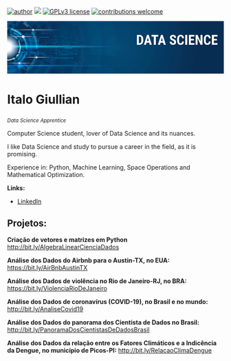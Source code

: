 [![author](https://img.shields.io/badge/author-italogiullian-red.svg)](https://www.linkedin.com/in/italo-giullian-30b30014b/) [![](https://img.shields.io/badge/python-3.7+-blue.svg)](https://www.python.org/downloads/release/python-365/) [![GPLv3 license](https://img.shields.io/badge/License-GPLv3-blue.svg)](http://perso.crans.org/besson/LICENSE.html) [![contributions welcome](https://img.shields.io/badge/contributions-welcome-brightgreen.svg?style=flat)](https://github.com/italoalbuq)

<p align="center">
  <img src="banner.png" >
</p>

# Italo Giullian
<sub>*Data Science Apprentice*</sub>

Computer Science student, lover of Data Science and its nuances.

I like Data Science and study to pursue a career in the field, as it is promising.

Experience in: Python, Machine Learning, Space Operations and Mathematical Optimization.

**Links:**
* [LinkedIn](https://www.linkedin.com/in/italogiullian)


## Projetos:

**Criação de vetores e matrizes em Python** http://bit.ly/AlgebraLinearCienciaDados

**Análise dos Dados do Airbnb para o Austin-TX, no EUA:** https://bit.ly/AirBnbAustinTX

**Análise dos Dados de violência no Rio de Janeiro-RJ, no BRA:** https://bit.ly/ViolenciaRioDeJaneiro

**Análise dos Dados de coronavírus (COVID-19), no Brasil e no mundo:** http://bit.ly/AnaliseCovid19

**Análise dos Dados do panorama dos Cientista de Dados no Brasil:** http://bit.ly/PanoramaDosCientistasDeDadosBrasil

**Análise dos Dados da relação entre os Fatores Climáticos e a Indicência da Dengue, no município de Picos-PI:** http://bit.ly/RelacaoClimaDengue
